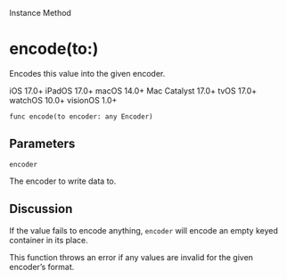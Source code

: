 Instance Method

# encode(to:)

Encodes this value into the given encoder.

iOS 17.0+  iPadOS 17.0+  macOS 14.0+  Mac Catalyst 17.0+  tvOS 17.0+  watchOS
10.0+  visionOS 1.0+

    
    
    func encode(to encoder: any Encoder)

##  Parameters

`encoder`

    

The encoder to write data to.

## Discussion

If the value fails to encode anything, `encoder` will encode an empty keyed
container in its place.

This function throws an error if any values are invalid for the given
encoder’s format.


